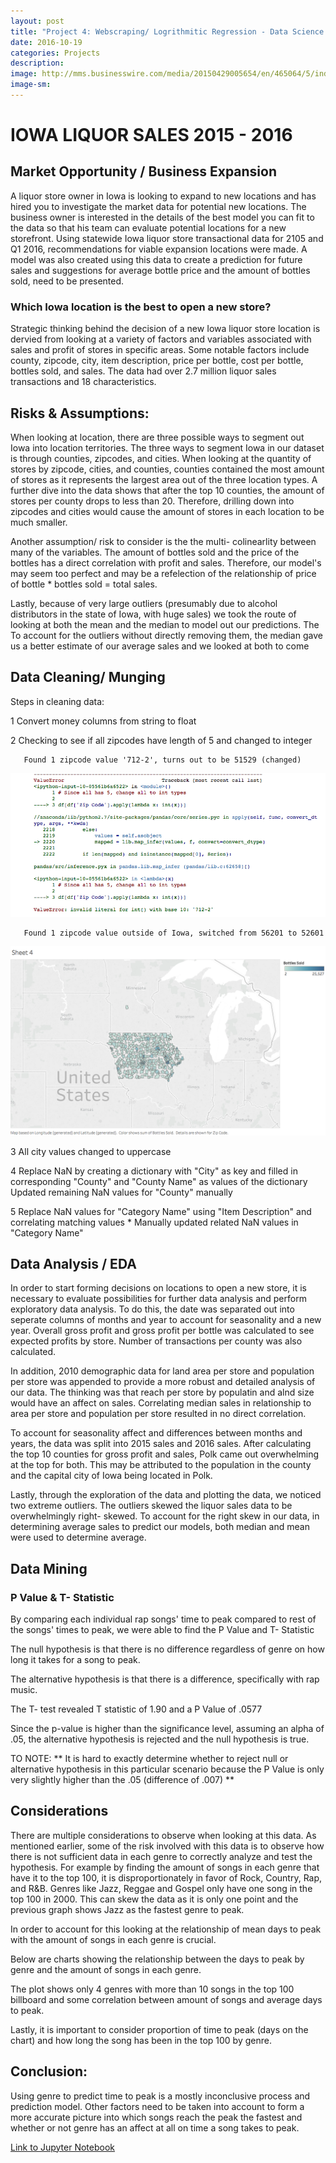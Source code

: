 ```yaml
---
layout: post
title: "Project 4: Webscraping/ Logrithmitic Regression - Data Science Salaries"
date: 2016-10-19
categories: Projects
description: 
image: http://mms.businesswire.com/media/20150429005654/en/465064/5/indeed_logo.jpg
image-sm:
---
```


# IOWA LIQUOR SALES 2015 - 2016

## Market Opportunity / Business Expansion

A liquor store owner in Iowa is looking to expand to new locations and has hired you to investigate the market data for potential new locations. The business owner is interested in the details of the best model you can fit to the data so that his team can evaluate potential locations for a new storefront. Using statewide Iowa liquor store transactional data for 2105 and Q1 2016, recommendations for viable expansion locations were made. A model was also created using this data to create a prediction for future sales and suggestions for average bottle price and the amount of bottles sold, need to be presented.
       
### Which Iowa location is the best to open a new store?

Strategic thinking behind the decision of a new Iowa liquor store location is dervied from looking at a variety of factors and variables associated with sales and profit of stores in specific areas. Some notable factors include county, zipcode, city, item description, price per bottle, cost per bottle, bottles sold, and sales. The data had over 2.7 million liquor sales transactions and 18 characteristics.


## Risks & Assumptions: 

When looking at location, there are three possible ways to segment out Iowa into location territories. The three ways to segment Iowa in our dataset is through counties, zipcodes, and cities. When looking at the quantity of stores by zipcode, cities, and counties, counties contained the most amount of stores as it represents the largest area out of the three location types. A further dive into the data shows that after the top 10 counties, the amount of stores per county drops to less than 20. Therefore, drilling down into zipcodes and cities would cause the amount of stores in each location to be much smaller. 

Another assumption/ risk to consider is the the multi- colinearlity between many of the variables. The amount of bottles sold and the price of the bottles has a direct correlation with profit and sales. Therefore, our model's  may seem too perfect and may be a refelection of the relationship of price of bottle * bottles sold = total sales. 

Lastly, because of very large outliers (presumably due to alcohol distributors in the state of Iowa, with huge sales) we took the route of looking at both the mean and the median to model out our predictions. The To account for the outliers without directly removing them, the median gave us a better estimate of our average sales and we looked at both to come


## Data Cleaning/ Munging

Steps in cleaning data: 

 1 Convert money columns from string to float

 2 Checking to see if all zipcodes have length of 5 and changed to integer
       
       Found 1 zipcode value '712-2', turns out to be 51529 (changed)
              
<img src='https://github.com/AndrewJeong89/AndrewJeong89.github.io/blob/master/_posts/Images/Screen%20Shot%202016-10-13%20at%201.30.38%20PM.png?raw=true' >     

       Found 1 zipcode value outside of Iowa, switched from 56201 to 52601
  
<img src='https://github.com/AndrewJeong89/AndrewJeong89.github.io/blob/master/_posts/Images/wrong_zip_des_moines.png?raw=true' >

 3 All city values changed to uppercase

 4 Replace NaN by creating a dictionary with "City" as key and filled in corresponding "County" and "County Name" as values of       the dictionary
              Updated remaining NaN values for "County" manually
 
 5 Replace NaN values for "Category Name" using "Item Description" and correlating matching values
       * Manually updated related NaN values in "Category Name"       

## Data Analysis / EDA

In order to start forming decisions on locations to open a new store, it is necessary to evaluate possibilities for further data analysis and perform exploratory data analysis. To do this, the date was separated out into seperate columns of months and year to account for seasonality and a new year. Overall gross profit and gross profit per bottle was calculated to see expected profits by store. Number of transactions per county was also calculated. 

In addition, 2010 demographic data for land area per store and population per store was appended to provide a more robust and detailed analysis of our data. The thinking was that reach per store by populatin and alnd size would have an affect on sales. Correlating median sales in relationship to area per store and population per store resulted in no direct correlation.

To account for seasonality affect and differences between months and years, the data was split into 2015 sales and 2016 sales. After calculating the top 10 counties for gross profit and sales, Polk came out overwhelming at the top for both. This may be attributed to the population in the county and the capital city of Iowa being located in Polk.

Lastly, through the exploration of the data and plotting the data, we noticed two extreme outliers. The outliers skewed the liquor sales data to be overwhelmingly right- skewed. To account for the right skew in our data, in determining average sales to predict our models, both median and mean were used to determine average. 

## Data Mining




### P Value & T- Statistic

By comparing each individual rap songs' time to peak compared to rest of the songs' times to peak, we were able to find the P Value and T- Statistic

The null hypothesis is that there is no difference regardless of genre on how long it takes for a song to peak.

The alternative hypothesis is that there is a difference, specifically with rap music.

The T- test revealed T statistic of 1.90 and a P Value of .0577

Since the p-value is higher than the significance level, assuming an alpha of .05, the alternative hypothesis is rejected and the null hypothesis is true.

TO NOTE:
** It is hard to exactly determine whether to reject null or alternative hypothesis in this particular scenario because the P Value is only very slightly higher than the .05 (difference of .007) **

## Considerations

There are multiple considerations to observe when looking at this data. As mentioned earlier, some of the risk involved with this data is to observe how there is not sufficient data in each genre to correctly analyze and test the hypothesis. For example by finding the amount of songs in each genre that have it to the top 100, it is disproportionately in favor of Rock, Country, Rap, and R&B. Genres like Jazz, Reggae and Gospel only have one song in the top 100 in 2000. This can skew the data as it is only one point and the previous graph shows Jazz as the fastest genre to peak. 

In order to account for this looking at the relationship of mean days to peak with the amount of songs in each genre is crucial.

Below are charts showing the relationship between the days to peak by genre and the amount of songs in each genre.


The plot shows only 4 genres with more than 10 songs in the top 100 billboard and some correlation between amount of songs and average days to peak.

Lastly, it is important to consider proportion of time to peak (days on the chart) and how long the song has been in the top 100 by genre.

## Conclusion:

Using genre to predict time to peak is a mostly inconclusive process and prediction model. Other factors need to be taken into account to form a more accurate picture into which songs reach the peak the fastest and whether or not genre has an affect at all on time a song takes to peak.


[Link to Jupyter Notebook](https://andrewjeong89.github.io/2016/10/12/project-3/)




